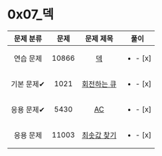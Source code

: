 # 0x07_덱
| 문제 분류 | 문제 | 문제 제목 | 풀이 |
| :--: | :--: | :--: | :--: |
| 연습 문제 | 10866 | [덱](https://www.acmicpc.net/problem/10866) | <ul><li>- [x] </li></ul> |
| 기본 문제✔ | 1021 | [회전하는 큐](https://www.acmicpc.net/problem/1021) | <ul><li>- [x] </li></ul> |
| 응용 문제✔ | 5430 | [AC](https://www.acmicpc.net/problem/5430) | <ul><li>- [x] </li></ul> |
| 응용 문제 | 11003 | [최솟값 찾기](https://www.acmicpc.net/problem/11003) | <ul><li>- [x] </li></ul> |
